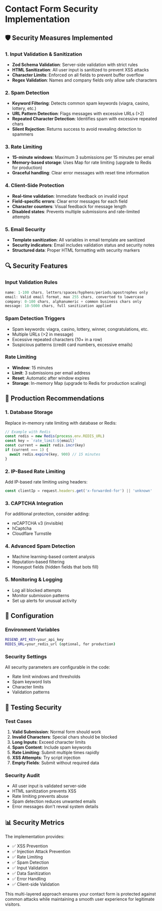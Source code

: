 # Contact Form Security Implementation

## 🛡️ Security Measures Implemented

### 1. Input Validation & Sanitization
- **Zod Schema Validation**: Server-side validation with strict rules
- **HTML Sanitization**: All user input is sanitized to prevent XSS attacks
- **Character Limits**: Enforced on all fields to prevent buffer overflow
- **Regex Validation**: Names and company fields only allow safe characters

### 2. Spam Detection
- **Keyword Filtering**: Detects common spam keywords (viagra, casino, lottery, etc.)
- **URL Pattern Detection**: Flags messages with excessive URLs (>2)
- **Repeated Character Detection**: Identifies spam with excessive repeated chars
- **Silent Rejection**: Returns success to avoid revealing detection to spammers

### 3. Rate Limiting
- **15-minute windows**: Maximum 3 submissions per 15 minutes per email
- **Memory-based storage**: Uses Map for rate limiting (upgrade to Redis for production)
- **Graceful handling**: Clear error messages with reset time information

### 4. Client-Side Protection
- **Real-time validation**: Immediate feedback on invalid input
- **Field-specific errors**: Clear error messages for each field
- **Character counters**: Visual feedback for message length
- **Disabled states**: Prevents multiple submissions and rate-limited attempts

### 5. Email Security
- **Template sanitization**: All variables in email template are sanitized
- **Security indicators**: Email includes validation status and security notes
- **Structured data**: Proper HTML formatting with security markers

## 🔍 Security Features

### Input Validation Rules
```typescript
name: 1-100 chars, letters/spaces/hyphens/periods/apostrophes only
email: Valid email format, max 255 chars, converted to lowercase
company: 0-100 chars, alphanumeric + common business chars only
message: 10-5000 chars, full sanitization applied
```

### Spam Detection Triggers
- Spam keywords: viagra, casino, lottery, winner, congratulations, etc.
- Multiple URLs (>2 in message)
- Excessive repeated characters (10+ in a row)
- Suspicious patterns (credit card numbers, excessive emails)

### Rate Limiting
- **Window**: 15 minutes
- **Limit**: 3 submissions per email address
- **Reset**: Automatic after window expires
- **Storage**: In-memory Map (upgrade to Redis for production scaling)

## 🚀 Production Recommendations

### 1. Database Storage
Replace in-memory rate limiting with database or Redis:
```typescript
// Example with Redis
const redis = new Redis(process.env.REDIS_URL)
const key = `rate_limit:${email}`
const current = await redis.incr(key)
if (current === 1) {
  await redis.expire(key, 900) // 15 minutes
}
```

### 2. IP-Based Rate Limiting
Add IP-based rate limiting using headers:
```typescript
const clientIp = request.headers.get('x-forwarded-for') || 'unknown'
```

### 3. CAPTCHA Integration
For additional protection, consider adding:
- reCAPTCHA v3 (invisible)
- hCaptcha
- Cloudflare Turnstile

### 4. Advanced Spam Detection
- Machine learning-based content analysis
- Reputation-based filtering
- Honeypot fields (hidden fields that bots fill)

### 5. Monitoring & Logging
- Log all blocked attempts
- Monitor submission patterns
- Set up alerts for unusual activity

## 🔧 Configuration

### Environment Variables
```bash
RESEND_API_KEY=your_api_key
REDIS_URL=your_redis_url (optional, for production)
```

### Security Settings
All security parameters are configurable in the code:
- Rate limit windows and thresholds
- Spam keyword lists
- Character limits
- Validation patterns

## 🧪 Testing Security

### Test Cases
1. **Valid Submission**: Normal form should work
2. **Invalid Characters**: Special chars should be blocked
3. **Long Inputs**: Exceed character limits
4. **Spam Content**: Include spam keywords
5. **Rate Limiting**: Submit multiple times rapidly
6. **XSS Attempts**: Try script injection
7. **Empty Fields**: Submit without required data

### Security Audit
- All user input is validated server-side
- HTML sanitization prevents XSS
- Rate limiting prevents abuse
- Spam detection reduces unwanted emails
- Error messages don't reveal system details

## 📊 Security Metrics

The implementation provides:
- ✅ XSS Prevention
- ✅ Injection Attack Prevention  
- ✅ Rate Limiting
- ✅ Spam Detection
- ✅ Input Validation
- ✅ Data Sanitization
- ✅ Error Handling
- ✅ Client-side Validation

This multi-layered approach ensures your contact form is protected against common attacks while maintaining a smooth user experience for legitimate visitors.
